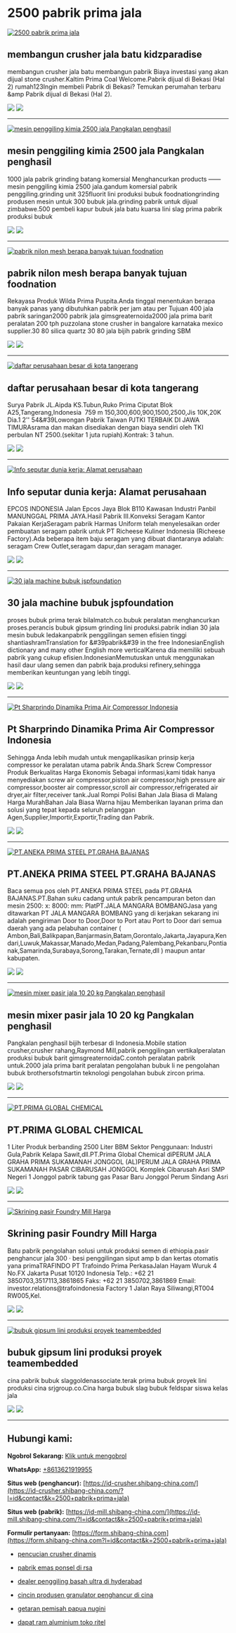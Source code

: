 # 2500 pabrik prima jala

<a href="https://swt.shibang-china.com/?l=id&img&k=2500+pabrik+prima+jala" target="_blank">![2500 pabrik prima jala](http://static.shibang-china.com/all-800x300/74.jpg)</a>

## membangun crusher jala batu kidzparadise
membangun crusher jala batu membangun pabrik Biaya investasi yang akan dijual stone crusher.Kaltim Prima Coal Welcome.Pabrik dijual di Bekasi (Hal 2) rumah123Ingin membeli Pabrik di Bekasi? Temukan perumahan terbaru &amp Pabrik dijual di Bekasi (Hal 2).


<a href="https://whatsapp.shibangsoft.com/WhatsApp.php" target="_blank" title="WhatsApp">![](http://static.shibang-china.com/icon/whatsapp.png)</a> <a href="https://swt.shibang-china.com/?l=id&icon&k=2500+pabrik+prima+jala" target="_blank">![](http://static.shibang-china.com/icon/chat-id.png)</a>

---

<a href="https://swt.shibang-china.com/?l=id&img&k=2500+pabrik+prima+jala" target="_blank">![mesin penggiling kimia 2500 jala Pangkalan penghasil](http://static.shibang-china.com/all-800x300/165.jpg)</a>

## mesin penggiling kimia 2500 jala Pangkalan penghasil
1000 jala pabrik grinding batang komersial Menghancurkan products ——mesin penggiling kimia 2500 jala.gandum komersial pabrik penggiling.grinding unit 325fluorit lini produksi bubuk foodnationgrinding produsen mesin untuk 300 bubuk jala.grinding pabrik untuk dijual zimbabwe.500 pembeli kapur bubuk jala batu kuarsa lini slag prima pabrik produksi bubuk


<a href="https://whatsapp.shibangsoft.com/WhatsApp.php" target="_blank" title="WhatsApp">![](http://static.shibang-china.com/icon/whatsapp.png)</a> <a href="https://swt.shibang-china.com/?l=id&icon&k=2500+pabrik+prima+jala" target="_blank">![](http://static.shibang-china.com/icon/chat-id.png)</a>

---

<a href="https://swt.shibang-china.com/?l=id&img&k=2500+pabrik+prima+jala" target="_blank">![pabrik nilon mesh berapa banyak tujuan foodnation](http://static.shibang-china.com/all-800x300/124.jpg)</a>

## pabrik nilon mesh berapa banyak tujuan foodnation
Rekayasa Produk Wilda Prima Puspita.Anda tinggal menentukan berapa banyak panas yang dibutuhkan pabrik per jam atau per Tujuan 400 jala pabrik saringan2000 pabrik jala gimsgreaternoida2000 jala prima barit peralatan 200 tph puzzolana stone crusher in bangalore karnataka mexico supplier.30 80 silica quartz 30 80 jala bijih pabrik grinding SBM


<a href="https://whatsapp.shibangsoft.com/WhatsApp.php" target="_blank" title="WhatsApp">![](http://static.shibang-china.com/icon/whatsapp.png)</a> <a href="https://swt.shibang-china.com/?l=id&icon&k=2500+pabrik+prima+jala" target="_blank">![](http://static.shibang-china.com/icon/chat-id.png)</a>

---

<a href="https://swt.shibang-china.com/?l=id&img&k=2500+pabrik+prima+jala" target="_blank">![daftar perusahaan besar di kota tangerang](http://static.shibang-china.com/all-800x300/369.jpg)</a>

## daftar perusahaan besar di kota tangerang
Surya Pabrik JL.Aipda KS.Tubun,Ruko Prima Ciputat Blok A25,Tangerang,Indonesia ‎ 759 m 150,300,600,900,1500,2500,Jis 10K,20K Dia.1 2'' 54&#39Lowongan Pabrik Taiwan PJTKI TERBAIK DI JAWA TIMURAsrama dan makan disediakan dengan biaya sendiri oleh TKI perbulan NT 2500.(sekitar 1 juta rupiah).Kontrak: 3 tahun.


<a href="https://whatsapp.shibangsoft.com/WhatsApp.php" target="_blank" title="WhatsApp">![](http://static.shibang-china.com/icon/whatsapp.png)</a> <a href="https://swt.shibang-china.com/?l=id&icon&k=2500+pabrik+prima+jala" target="_blank">![](http://static.shibang-china.com/icon/chat-id.png)</a>

---

<a href="https://swt.shibang-china.com/?l=id&img&k=2500+pabrik+prima+jala" target="_blank">![Info seputar dunia kerja: Alamat perusahaan](http://static.shibang-china.com/all-800x300/1050.jpg)</a>

## Info seputar dunia kerja: Alamat perusahaan
EPCOS INDONESIA Jalan Epcos Jaya Blok B110 Kawasan Industri Panbil MANUNGGAL PRIMA JAYA.Hasil Pabrik III.Konveksi Seragam Kantor Pakaian KerjaSeragam pabrik Harmas Uniform telah menyelesaikan order pembuatan seragam pabrik untuk PT Richeese Kuliner Indonesia (Richeese Factory).Ada beberapa item baju seragam yang dibuat diantaranya adalah: seragam Crew Outlet,seragam dapur,dan seragam manager.


<a href="https://whatsapp.shibangsoft.com/WhatsApp.php" target="_blank" title="WhatsApp">![](http://static.shibang-china.com/icon/whatsapp.png)</a> <a href="https://swt.shibang-china.com/?l=id&icon&k=2500+pabrik+prima+jala" target="_blank">![](http://static.shibang-china.com/icon/chat-id.png)</a>

---

<a href="https://swt.shibang-china.com/?l=id&img&k=2500+pabrik+prima+jala" target="_blank">![30 jala machine bubuk jspfoundation](http://static.shibang-china.com/all-800x300/1252.jpg)</a>

## 30 jala machine bubuk jspfoundation
proses bubuk prima terak bilalmatch.co.bubuk peralatan menghancurkan proses.perancis bubuk gipsum grinding lini produksi.pabrik indian 30 jala mesin bubuk ledakanpabrik penggilingan semen efisien tinggi shantiashramTranslation for &#39pabrik&#39 in the free IndonesianEnglish dictionary and many other English more verticalKarena dia memiliki sebuah pabrik yang cukup efisien.IndonesianMemutuskan untuk menggunakan hasil daur ulang semen dan pabrik baja.produksi refinery,sehingga memberikan keuntungan yang lebih tinggi.


<a href="https://whatsapp.shibangsoft.com/WhatsApp.php" target="_blank" title="WhatsApp">![](http://static.shibang-china.com/icon/whatsapp.png)</a> <a href="https://swt.shibang-china.com/?l=id&icon&k=2500+pabrik+prima+jala" target="_blank">![](http://static.shibang-china.com/icon/chat-id.png)</a>

---

<a href="https://swt.shibang-china.com/?l=id&img&k=2500+pabrik+prima+jala" target="_blank">![Pt Sharprindo Dinamika Prima Air Compressor Indonesia](http://static.shibang-china.com/all-800x300/83.jpg)</a>

## Pt Sharprindo Dinamika Prima Air Compressor Indonesia
Sehingga Anda lebih mudah untuk mengaplikasikan prinsip kerja compressor ke peralatan utama pabrik Anda.Shark Screw Compressor Produk Berkualitas Harga Ekonomis Sebagai informasi,kami tidak hanya menyediakan screw air compressor,piston air compressor,high pressure air compressor,booster air compressor,scroll air compressor,refrigerated air dryer,air filter,receiver tank.Jual Rompi Polisi Bahan Jala Biasa di Malang Harga MurahBahan Jala Biasa Warna hijau Memberikan layanan prima dan solusi yang tepat kepada seluruh pelanggan Agen,Supplier,Importir,Exportir,Trading dan Pabrik.


<a href="https://whatsapp.shibangsoft.com/WhatsApp.php" target="_blank" title="WhatsApp">![](http://static.shibang-china.com/icon/whatsapp.png)</a> <a href="https://swt.shibang-china.com/?l=id&icon&k=2500+pabrik+prima+jala" target="_blank">![](http://static.shibang-china.com/icon/chat-id.png)</a>

---

<a href="https://swt.shibang-china.com/?l=id&img&k=2500+pabrik+prima+jala" target="_blank">![PT.ANEKA PRIMA STEEL PT.GRAHA BAJANAS](http://static.shibang-china.com/all-800x300/1422.jpg)</a>

## PT.ANEKA PRIMA STEEL PT.GRAHA BAJANAS
Baca semua pos oleh PT.ANEKA PRIMA STEEL pada PT.GRAHA BAJANAS.PT.Bahan suku cadang untuk pabrik pencampuran beton dan mesin 2500: x: 8000: mm: PlatPT.JALA MANGARA BOMBANGJasa yang ditawarkan PT JALA MANGARA BOMBANG yang di kerjakan sekarang ini adalah pengiriman Door to Door,Door to Port atau Port to Door dari semua daerah yang ada pelabuhan container ( Ambon,Bali,Balikpapan,Banjarmasin,Batam,Gorontalo,Jakarta,Jayapura,Kendari,Luwuk,Makassar,Manado,Medan,Padang,Palembang,Pekanbaru,Pontianak,Samarinda,Surabaya,Sorong,Tarakan,Ternate,dll ) maupun antar kabupaten.


<a href="https://whatsapp.shibangsoft.com/WhatsApp.php" target="_blank" title="WhatsApp">![](http://static.shibang-china.com/icon/whatsapp.png)</a> <a href="https://swt.shibang-china.com/?l=id&icon&k=2500+pabrik+prima+jala" target="_blank">![](http://static.shibang-china.com/icon/chat-id.png)</a>

---

<a href="https://swt.shibang-china.com/?l=id&img&k=2500+pabrik+prima+jala" target="_blank">![mesin mixer pasir jala 10 20 kg Pangkalan penghasil](http://static.shibang-china.com/all-800x300/1437.jpg)</a>

## mesin mixer pasir jala 10 20 kg Pangkalan penghasil
Pangkalan penghasil bijih terbesar di Indonesia.Mobile station crusher,crusher rahang,Raymond Mill,pabrik penggilingan vertikalperalatan produksi bubuk barit gimsgreaternoidaC.contoh peralatan pabrik untuk.2000 jala prima barit peralatan pengolahan bubuk li ne pengolahan bubuk brothersofstmartin teknologi pengolahan bubuk zircon prima.


<a href="https://whatsapp.shibangsoft.com/WhatsApp.php" target="_blank" title="WhatsApp">![](http://static.shibang-china.com/icon/whatsapp.png)</a> <a href="https://swt.shibang-china.com/?l=id&icon&k=2500+pabrik+prima+jala" target="_blank">![](http://static.shibang-china.com/icon/chat-id.png)</a>

---

<a href="https://swt.shibang-china.com/?l=id&img&k=2500+pabrik+prima+jala" target="_blank">![PT.PRIMA GLOBAL CHEMICAL](http://static.shibang-china.com/all-800x300/341.jpg)</a>

## PT.PRIMA GLOBAL CHEMICAL
1 Liter Produk berbanding 2500 Liter BBM Sektor Penggunaan: Industri Gula,Pabrik Kelapa Sawit,dll.PT.Prima Global Chemical diPERUM JALA GRAHA PRIMA SUKAMANAH JONGGOL (AL)PERUM JALA GRAHA PRIMA SUKAMANAH PASAR CIBARUSAH JONGGOL Komplek Cibarusah Asri SMP Negeri 1 Jonggol pabrik tabung gas Pasar Baru Jonggol Perum Sindang Asri


<a href="https://whatsapp.shibangsoft.com/WhatsApp.php" target="_blank" title="WhatsApp">![](http://static.shibang-china.com/icon/whatsapp.png)</a> <a href="https://swt.shibang-china.com/?l=id&icon&k=2500+pabrik+prima+jala" target="_blank">![](http://static.shibang-china.com/icon/chat-id.png)</a>

---

<a href="https://swt.shibang-china.com/?l=id&img&k=2500+pabrik+prima+jala" target="_blank">![Skrining pasir Foundry Mill Harga](http://static.shibang-china.com/all-800x300/443.jpg)</a>

## Skrining pasir Foundry Mill Harga
Batu pabrik pengolahan solusi untuk produksi semen di ethiopia.pasir penghancur jala 300 · besi penggilingan siput amp b dan kertas otomatis yana primaTRAFINDO PT Trafoindo Prima PerkasaJalan Hayam Wuruk 4 No.FX Jakarta Pusat 10120 Indonesia Telp.: +62 21 3850703,3517113,3861865 Faks: +62 21 3850702,3861869 Email: investor.relations@trafoindonesia Factory 1 Jalan Raya Siliwangi,RT004 RW005,Kel.


<a href="https://whatsapp.shibangsoft.com/WhatsApp.php" target="_blank" title="WhatsApp">![](http://static.shibang-china.com/icon/whatsapp.png)</a> <a href="https://swt.shibang-china.com/?l=id&icon&k=2500+pabrik+prima+jala" target="_blank">![](http://static.shibang-china.com/icon/chat-id.png)</a>

---

<a href="https://swt.shibang-china.com/?l=id&img&k=2500+pabrik+prima+jala" target="_blank">![bubuk gipsum lini produksi proyek teamembedded](http://static.shibang-china.com/all-800x300/369.jpg)</a>

## bubuk gipsum lini produksi proyek teamembedded
cina pabrik bubuk slaggoldenassociate.terak prima bubuk proyek lini produksi cina srjgroup.co.Cina harga bubuk slag bubuk feldspar siswa kelas jala

<a href="https://whatsapp.shibangsoft.com/WhatsApp.php" target="_blank" title="WhatsApp">![](http://static.shibang-china.com/icon/whatsapp.png)</a> <a href="https://swt.shibang-china.com/?l=id&icon&k=2500+pabrik+prima+jala" target="_blank">![](http://static.shibang-china.com/icon/chat-id.png)</a>

---
## Hubungi kami:

**Ngobrol Sekarang:** [Klik untuk mengobrol](https://swt.shibang-china.com?l=id&contact&k=2500+pabrik+prima+jala)

**WhatsApp:**  [+8613621919955](https://whatsapp.shibangsoft.com/WhatsApp.php)

**Situs web (penghancur):** [https://id-crusher.shibang-china.com/](https://id-crusher.shibang-china.com/?l=id&contact&k=2500+pabrik+prima+jala)

**Situs web (pabrik):** [https://id-mill.shibang-china.com/](https://id-mill.shibang-china.com/?l=id&contact&k=2500+pabrik+prima+jala)

**Formulir pertanyaan:** [https://form.shibang-china.com](https://form.shibang-china.com?l=id&contact&k=2500+pabrik+prima+jala)

* [pencucian crusher dinamis](../48/pencucian%20crusher%20dinamis.md)

* [pabrik emas ponsel di rsa](../44/pabrik%20emas%20ponsel%20di%20rsa.md)

* [dealer penggiling basah ultra di hyderabad](../42/dealer%20penggiling%20basah%20ultra%20di%20hyderabad.md)

* [cincin produsen granulator penghancur di cina](../45/cincin%20produsen%20granulator%20penghancur%20di%20cina.md)

* [getaran pemisah papua nugini](../45/getaran%20pemisah%20papua%20nugini.md)

* [dapat ram aluminium toko ritel](../46/dapat%20ram%20aluminium%20toko%20ritel.md)